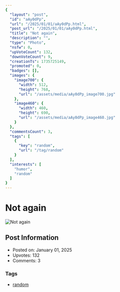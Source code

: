 ```yaml
---
{
  "layout": "post",
  "id": "aAy0dPp",
  "url": "/2025/01/01/aAy0dPp.html",
  "post_url": "/2025/01/01/aAy0dPp.html",
  "title": "Not again",
  "description": "",
  "type": "Photo",
  "nsfw": 0,
  "upVoteCount": 132,
  "downVoteCount": 9,
  "creationTs": 1735725149,
  "promoted": 0,
  "badges": [],
  "images": {
    "image700": {
      "width": 512,
      "height": 768,
      "url": "/assets/media/aAy0dPp_image700.jpg"
    },
    "image460": {
      "width": 460,
      "height": 690,
      "url": "/assets/media/aAy0dPp_image460.jpg"
    }
  },
  "commentsCount": 3,
  "tags": [
    {
      "key": "random",
      "url": "/tag/random"
    }
  ],
  "interests": [
    "humor",
    "random"
  ]
}
---
```


# Not again

![Not again](/assets/media/aAy0dPp_image700.jpg)

## Post Information

- Posted on: January 01, 2025
- Upvotes: 132
- Comments: 3

### Tags

- [random](/tag/random)
